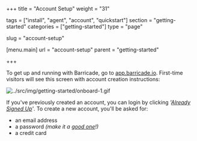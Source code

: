 +++
title = "Account Setup"
weight = "31"

tags = ["install", "agent", "account", "quickstart"]
section = "getting-started"
categories = ["getting-started"]
type = "page"

slug = "account-setup"

[menu.main]
    url = "account-setup"
    parent = "getting-started"

+++

To get up and running with Barricade, go to [app.barricade.io](https://app.barricade.io/). First-time visitors will see this screen with account creation instructions:

![../src/img/getting-started/onboard-1.gif](../src/img/getting-started/onboard-1.gif)

If you've previously created an account, you can login by clicking _'[Already Signed Up](https://app.barricade.io/login)'_. To create a new account, you'll be asked for:

* an email address
* a password _(make it a [good one](https://xkcd.com/936/)!)_
* a credit card
